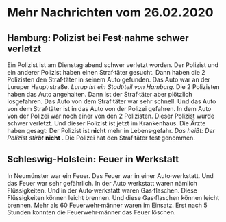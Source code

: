 # Mehr Nachrichten vom 26.02.2020


## Hamburg: Polizist bei Fest·nahme schwer verletzt
Ein Polizist ist am Dienstag·abend schwer verletzt worden. Der Polizist und ein anderer Polizist haben einen Straf·täter gesucht. Dann haben die 2 Polizisten den Straf·täter in seinem Auto gefunden. Das Auto war an der Luruper Haupt·straße.  *Lurup ist ein Stadt·teil von Hamburg.*  Die 2 Polizisten haben das Auto angehalten. Dann ist der Straf·täter aber plötzlich losgefahren. Das Auto von dem Straf·täter war sehr schnell. Und das Auto von dem Straf·täter ist in das Auto von der Polizei gefahren. In dem Auto von der Polizei war noch einer von den 2 Polizisten. Dieser Polizist wurde schwer verletzt. Und dieser Polizist ist jetzt im Krankenhaus. Die Ärzte haben gesagt: Der Polizist ist **nicht** mehr in Lebens·gefahr. *Das heißt:*   *Der Polizist stirbt*  **nicht** . Die Polizei hat den Straf·täter fest·genommen. 

## Schleswig-Holstein: Feuer in Werkstatt
In Neumünster war ein Feuer. Das Feuer war in einer Auto·werkstatt. Und das Feuer war sehr gefährlich. In der Auto·werkstatt waren nämlich Flüssigkeiten. Und in der Auto·werkstatt waren Gas·flaschen. Diese Flüssigkeiten können leicht brennen. Und diese Gas·flaschen können leicht brennen. Mehr als 60 Feuerwehr·männer waren im Einsatz. Erst nach 5 Stunden konnten die Feuerwehr·männer das Feuer löschen. 
